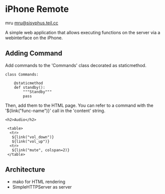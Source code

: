 iPhone Remote
=============

mru <mru@sisyphus.teil.cc>


A simple web application that allows executing functions on the server
via a webinterface on the iPhone.



Adding Command
--------------

Add commands to the 'Commands' class decorated as staticmethod.


    class Commands:

        @staticmethod
        def standby():
            """Standby"""
            pass


Then, add them to the HTML page. You can refer to a command with the
'${link("func-name")}' call in the 'content' string.

    <h2>Audio</h2>

     <table>
      <tr>
       ${link("vol_down")}
       ${link("vol_up")}
      <tr>
       ${link("mute", colspan=2)}
     </table>


Architecture
------------

 - mako for HTML rendering
 - SimpleHTTPServer as server
